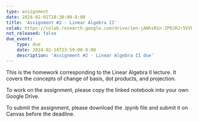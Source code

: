 ```yaml
---
type: assignment
date: 2024-02-01T18:30:00-8:00
title: 'Assignment #2 - Linear Algebra II'
colab: https://colab.research.google.com/drive/1en-jANhsR1n-2P0JRJr5VVUNU-qWhDN_?usp=sharing
not_released: false
due_event: 
    type: due
    date: 2024-02-14T23:59:00-8:00
    description: 'Assignment #2 - Linear Algebra II due'
---
```

This is the homework corresponding to the Linear Algebra II lecture. It covers the concepts of change of basis, dot products, and projection.

To work on the assignment, please copy the linked notebook into your own Google Drive. 

To submit the assignment, please download the .ipynb file and submit it on Canvas before the deadline.
